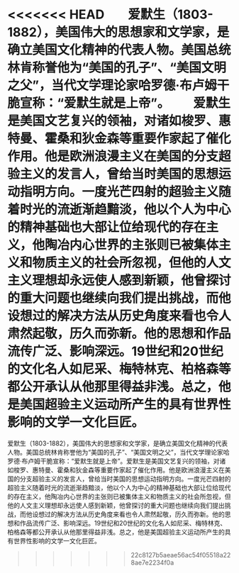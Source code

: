<<<<<<< HEAD
﻿&#160; &#160; &#160; &#160;爱默生（1803-1882），美国伟大的思想家和文学家，是确立美国文化精神的代表人物。美国总统林肯称誉他为“美国的孔子”、“美国文明之父”，当代文学理论家哈罗德·布卢姆干脆宣称：“爱默生就是上帝”。
&#160; &#160; &#160; &#160;爱默生是美国文艺复兴的领袖，对诸如梭罗、惠特曼、霍桑和狄金森等重要作家起了催化作用。他是欧洲浪漫主义在美国的分支超验主义的发言人，曾给当时美国的思想运动指明方向。一度光芒四射的超验主义随着时光的流逝渐趋黯淡，他以个人为中心的精神基础也大部让位给现代的存在主义，他陶冶内心世界的主张则已被集体主义和物质主义的社会所忽视，但他的人文主义理想却永远使人感到新颖，他曾探讨的重大问题也继续向我们提出挑战，而他设想过的解决方法从历史角度来看也令人肃然起敬，历久而弥新。他的思想和作品流传广泛、影响深远。19世纪和20世纪的文化名人如尼采、梅特林克、柏格森等都公开承认从他那里得益非浅。总之，他是美国超验主义运动所产生的具有世界性影响的文学一文化巨匠。
=======
爱默生（1803-1882），美国伟大的思想家和文学家，是确立美国文化精神的代表人物。美国总统林肯称誉他为“美国的孔子”、“美国文明之父”，当代文学理论家哈罗德·布卢姆干脆宣称：“爱默生就是上帝”。爱默生是美国文艺复兴的领袖，对诸如梭罗、惠特曼、霍桑和狄金森等重要作家起了催化作用。他是欧洲浪漫主义在美国的分支超验主义的发言人，曾给当时美国的思想运动指明方向。一度光芒四射的超验主义随着时光的流逝渐趋黯淡，他以个人为中心的精神基础也大部让位给现代的存在主义，他陶冶内心世界的主张则已被集体主义和物质主义的社会所忽视，但他的人文主义理想却永远使人感到新颖，他曾探讨的重大问题也继续向我们提出挑战，而他设想过的解决方法从历史角度来看也令人肃然起敬，历久而弥新。他的思想和作品流传广泛、影响深远。19世纪和20世纪的文化名人如尼采、梅特林克、柏格森等都公开承认从他那里得益非浅。总之，他是美国超验主义运动所产生的具有世界性影响的文学一文化巨匠。
>>>>>>> 22c8127b5aeae56ac54f05518a228ae7e2234f0a
